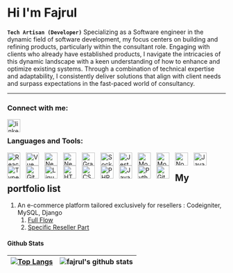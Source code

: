 # Hi I'm Fajrul

**`Tech Artisan (Developer)`**
Specializing as a Software engineer in the dynamic field of software development, my focus centers on building and refining products, particularly within the consultant role. Engaging with clients who already have established products, I navigate the intricacies of this dynamic landscape with a keen understanding of how to enhance and optimize existing systems. Through a combination of technical expertise and adaptability, I consistently deliver solutions that align with client needs and surpass expectations in the fast-paced world of consultancy.

---
### Connect with me:
<a href="https://www.linkedin.com/in/fajrullah-sejati">
  <img align="left" alt="linkedin" width="30px" style="padding-right:10px;" src="https://cdn.jsdelivr.net/gh/devicons/devicon/icons/linkedin/linkedin-original.svg" />
</a>
</br>


### Languages and Tools:

<img align="left" alt="React" width="30px" style="padding-right:10px;" src="https://cdn.jsdelivr.net/gh/devicons/devicon/icons/react/react-original.svg" />
<img align="left" alt="Vue" width="30px" style="padding-right:10px;" src="https://cdn.jsdelivr.net/gh/devicons/devicon/icons/vuejs/vuejs-original.svg" />
<img align="left" alt="Nestjs" width="30px" style="padding-right:10px;" src="https://cdn.jsdelivr.net/gh/devicons/devicon/icons/nestjs/nestjs-plain-wordmark.svg" />
<img align="left" alt="Nextjs" width="30px" style="padding-right:10px;" src="https://cdn.jsdelivr.net/gh/devicons/devicon/icons/nextjs/nextjs-original.svg" />
<img align="left" alt="Graphql" width="30px" style="padding-right:10px;" src="https://cdn.jsdelivr.net/gh/devicons/devicon/icons/graphql/graphql-plain.svg" />
<img align="left" alt="SocketIo" width="30px" style="padding-right:10px;" src="https://cdn.jsdelivr.net/gh/devicons/devicon/icons/socketio/socketio-original.svg" />
<img align="left" alt="Jest" width="30px" style="padding-right:10px;" src="https://cdn.jsdelivr.net/gh/devicons/devicon/icons/jest/jest-plain.svg" />
<img align="left" alt="Mocha" width="30px" style="padding-right:10px;" src="https://cdn.jsdelivr.net/gh/devicons/devicon/icons/mocha/mocha-plain.svg" />
<img align="left" alt="MongoDb" width="30px" style="padding-right:10px;" src="https://cdn.jsdelivr.net/gh/devicons/devicon/icons/mongodb/mongodb-original-wordmark.svg" />
<img align="left" alt="NodeJS" width="30px" style="padding-right:10px;" src="https://cdn.jsdelivr.net/gh/devicons/devicon/icons/nodejs/nodejs-original.svg" />
<img align="left" alt="Java" width="30px" style="padding-right:10px;" src="https://cdn.jsdelivr.net/gh/devicons/devicon/icons/java/java-original.svg"/>
<img align="left" alt="TypeScript" width="30px" style="padding-right:10px;" src="https://cdn.jsdelivr.net/gh/devicons/devicon/icons/typescript/typescript-plain.svg" />
<img align="left" alt="Git" width="30px" style="padding-right:10px;" src="https://cdn.jsdelivr.net/gh/devicons/devicon/icons/git/git-original.svg" />
<img align="left" alt="Linux" width="30px" style="padding-right:10px;" src="https://cdn.jsdelivr.net/gh/devicons/devicon/icons/linux/linux-original.svg" />
<img align="left" alt="HTML" width="30px" style="padding-right:10px;" src="https://cdn.jsdelivr.net/gh/devicons/devicon/icons/html5/html5-plain.svg" />
<img align="left" alt="CSS" width="30px" style="padding-right:10px;" src="https://cdn.jsdelivr.net/gh/devicons/devicon/icons/css3/css3-plain.svg" />
<img align="left" alt="PHP" width="30px" style="padding-right:10px;" src="https://cdn.jsdelivr.net/gh/devicons/devicon/icons/php/php-original.svg" />
<img align="left" alt="JavaScript" width="30px" style="padding-right:10px;" src="https://cdn.jsdelivr.net/gh/devicons/devicon/icons/javascript/javascript-plain.svg" />
<img align="left" alt="Python" width="30px" style="padding-right:10px;" src="https://cdn.jsdelivr.net/gh/devicons/devicon/icons/python/python-plain.svg" />
<img align="left" alt="GitHub" width="30px" style="padding-right:10px;" src="https://cdn.jsdelivr.net/gh/devicons/devicon/icons/github/github-original.svg" />

<br />


<h2>My portfolio list</h2>
<ol>
    <li>
        An e-commerce platform tailored exclusively for resellers : Codeigniter, MySQL, Django
        <ol>
            <li><a href="reseller-applications/full-flow.png">Full Flow</a></li>
            <li><a href="reseller-applications/reseller.png">Specific Reseller Part</a></li>
        </ol>
    </li>
</ol>

#### Github Stats

| [![Top Langs](https://github-readme-stats.vercel.app/api/top-langs/?username=fajrullah&layout=compact)](https://github.com/fajrullah) | ![fajrul's github stats](https://github-readme-stats.vercel.app/api?username=fajrullah&hide=contribs,prs,stars&show_icons=true&count_private=true) |
| ------------- |:-------------:|
<!--
**fajrullah/fajrullah** is a ✨ _special_ ✨ repository because its `README.md` (this file) appears on your GitHub profile.
Here are some ideas to get you started:

- 🔭 I’m currently working on ...
- 🌱 I’m currently learning ...
- 👯 I’m looking to collaborate on ...
- 🤔 I’m looking for help with ...
- 💬 Ask me about ...
- 📫 How to reach me: ...
- 😄 Pronouns: ...
- ⚡ Fun fact: ...
-->
